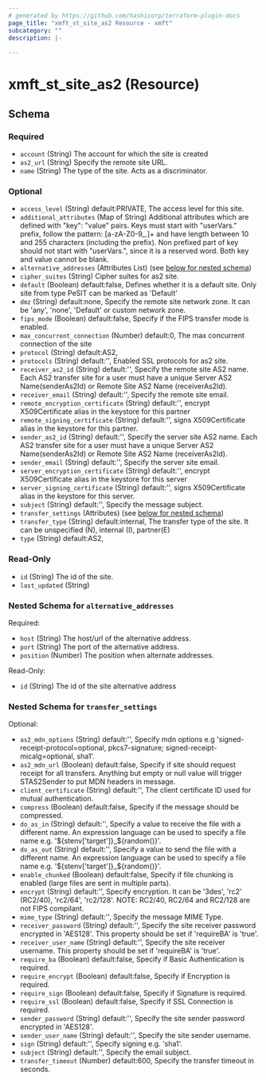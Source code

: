```yaml
---
# generated by https://github.com/hashicorp/terraform-plugin-docs
page_title: "xmft_st_site_as2 Resource - xmft"
subcategory: ""
description: |-
  
---
```


# xmft_st_site_as2 (Resource)





<!-- schema generated by tfplugindocs -->
## Schema

### Required

- `account` (String) The account for which the site is created
- `as2_url` (String) Specify the remote site URL.
- `name` (String) The type of the site. Acts as a discriminator.

### Optional

- `access_level` (String) default:PRIVATE, The access level for this site.
- `additional_attributes` (Map of String) Additional attributes which are defined with "key": "value" pairs. Keys must start with "userVars." prefix, follow the pattern: [a-zA-Z0-9_.]+
and have length between 10 and 255 characters (including the prefix). Non prefixed part of key should not start with "userVars.", since it is
a reserved word. Both key and value cannot be blank.
- `alternative_addresses` (Attributes List) (see [below for nested schema](#nestedatt--alternative_addresses))
- `cipher_suites` (String) Cipher suites for as2 site.
- `default` (Boolean) default:false, Defines whether it is a default site. Only site from type PeSIT can be marked as 'Default'
- `dmz` (String) default:none, Specify the remote site network zone. It can be 'any', 'none', 'Default' or custom network zone.
- `fips_mode` (Boolean) default:false, Specify if the FIPS transfer mode is enabled.
- `max_concurrent_connection` (Number) default:0, The max concurrent connection of the site
- `protocol` (String) default:AS2, <nil>
- `protocols` (String) default:'', Enabled SSL protocols for as2 site.
- `receiver_as2_id` (String) default:'', Specify the remote site AS2 name. Each AS2 transfer site for a user must have a unique Server AS2 Name(senderAs2Id) or Remote Site AS2 Name (receiverAs2Id).
- `receiver_email` (String) default:'', Specify the remote site email.
- `remote_encryption_certificate` (String) default:'', encrypt X509Certificate alias in the keystore for this partner
- `remote_signing_certificate` (String) default:'', signs X509Certificate alias in the keystore for this partner.
- `sender_as2_id` (String) default:'', Specify the server site AS2 name. Each AS2 transfer site for a user must have a unique Server AS2 Name(senderAs2Id) or Remote Site AS2 Name (receiverAs2Id).
- `sender_email` (String) default:'', Specify the server site email.
- `server_encryption_certificate` (String) default:'', encrypt X509Certificate alias in the keystore for this server
- `server_signing_certificate` (String) default:'', signs X509Certificate alias in the keystore for this server.
- `subject` (String) default:'', Specify the message subject.
- `transfer_settings` (Attributes) (see [below for nested schema](#nestedatt--transfer_settings))
- `transfer_type` (String) default:internal, The transfer type of the site. It can be unspecified (N), internal (I), partner(E)
- `type` (String) default:AS2, <nil>

### Read-Only

- `id` (String) The id of the site.
- `last_updated` (String)

<a id="nestedatt--alternative_addresses"></a>
### Nested Schema for `alternative_addresses`

Required:

- `host` (String) The host/url of the alternative address.
- `port` (String) The port of the alternative address.
- `position` (Number) The position when alternate addresses.

Read-Only:

- `id` (String) The id of the site alternative address


<a id="nestedatt--transfer_settings"></a>
### Nested Schema for `transfer_settings`

Optional:

- `as2_mdn_options` (String) default:'', Specify mdn options e.g 'signed-receipt-protocol=optional, pkcs7-signature; signed-receipt-micalg=optional, sha1'.
- `as2_mdn_url` (Boolean) default:false, Specify if site should request receipt for all transfers. Anything but empty or null value will trigger STAS2Sender to put MDN headers in message.
- `client_certificate` (String) default:'', The client certificate ID used for mutual authentication.
- `compress` (Boolean) default:false, Specify if the message should be compressed.
- `do_as_in` (String) default:'', Specify a value to receive the file with a different name. An expression language can be used to specify a file name e.g. '${stenv['target']}_${random()}'.
- `do_as_out` (String) default:'', Specify a value to send the file with a different name. An expression language can be used to specify a file name e.g. '${stenv['target']}_${random()}'.
- `enable_chunked` (Boolean) default:false, Specify if file chunking is enabled (large files are sent in multiple parts).
- `encrypt` (String) default:'', Specify encryption. It can be '3des', 'rc2' (RC2/40), 'rc2/64', 'rc2/128'. NOTE: RC2/40, RC2/64 and RC2/128 are not FIPS compilant.
- `mime_type` (String) default:'', Specify the message MIME Type.
- `receiver_password` (String) default:'', Specify the site receiver password encrypted in 'AES128'. This property should be set if 'requireBA' is 'true'.
- `receiver_user_name` (String) default:'', Specify the site receiver username. This property should be set if 'requireBA' is 'true'.
- `require_ba` (Boolean) default:false, Specify if Basic Authentication is required.
- `require_encrypt` (Boolean) default:false, Specify if Encryption is required.
- `require_sign` (Boolean) default:false, Specify if Signature is required.
- `require_ssl` (Boolean) default:false, Specify if SSL Connection is required.
- `sender_password` (String) default:'', Specify the site sender password encrypted in 'AES128'.
- `sender_user_name` (String) default:'', Specify the site sender username.
- `sign` (String) default:'', Specify signing e.g. 'sha1'.
- `subject` (String) default:'', Specify the email subject.
- `transfer_timeout` (Number) default:600, Specify the transfer timeout in seconds.
